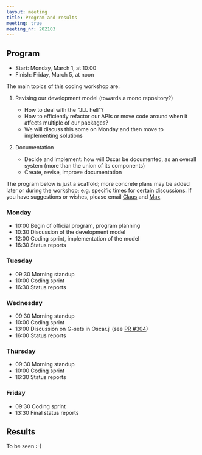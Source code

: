 ```yaml
---
layout: meeting
title: Program and results
meeting: true
meeting_nr: 202103
---
```


## Program
* Start: Monday, March 1, at 10:00
* Finish: Friday, March 5, at noon

<!--
We will start with talks about data structures on Tuesday. Wednesday to Friday are reserved for
coding and short discussions when necessary.
-->
The main topics of this coding workshop are:

1. Revising our development model (towards a mono repository?)
   - How to deal with the "JLL hell"?
   - How to efficiently refactor our APIs or move code around when it affects multiple of our packages?
   - We will discuss this some on Monday and then move to implementing solutions

2. Documentation
   - Decide and implement: how will Oscar be documented, as an overall system
     (more than the union of its components)
   - Create, revise, improve documentation



The program below is just a scaffold; more concrete plans
may be added later or during the workshop; e.g. specific times for certain discussions.
If you have suggestions or wishes, please email [Claus](mailto:fieker@mathematik.uni-kl.de) and [Max](mailto:horn@mathematik.uni-kl.de).



<!-- 
In general, we want to work on making OSCAR more usable, integrating
the corner stones with each other and into OSCAR.jl, and preparing
for the software demonstration during the SFB presentation in the Summer.

For this, coding and possibly design decisions should be a focus. Talks,
if any, should be focused on this goal.

 -->

### Monday

- 10:00 Begin of official program, program planning
- 10:30 Discussion of the development model
- 12:00 Coding sprint, implementation of the model
- 16:30 Status reports

### Tuesday

- 09:30 Morning standup
- 10:00 Coding sprint
- 16:30 Status reports

### Wednesday

- 09:30 Morning standup
- 10:00 Coding sprint
- 13:00 Discussion on G-sets in Oscar.jl (see [PR #304](https://github.com/oscar-system/Oscar.jl/pull/304))
- 16:00 Status reports

### Thursday

- 09:30 Morning standup
- 10:00 Coding sprint
- 16:30 Status reports

### Friday

* 09:30 Coding sprint
* 13:30 Final status reports

## Results

To be seen :-)
